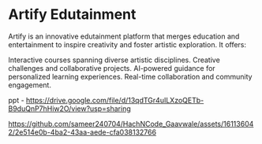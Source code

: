 # Artify Edutainment

Artify is an innovative edutainment platform that merges education and entertainment to inspire creativity and foster artistic exploration. It offers:

Interactive courses spanning diverse artistic disciplines.
Creative challenges and collaborative projects.
AI-powered guidance for personalized learning experiences.
Real-time collaboration and community engagement.

ppt - https://drive.google.com/file/d/13qdTGr4uILXzoQETb-B9duQnP7hHiw2O/view?usp=sharing


https://github.com/sameer240704/HachNCode_Gaavwale/assets/161136042/2e514e0b-4ba2-43aa-aede-cfa038132766

